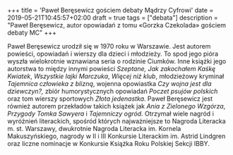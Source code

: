 +++
title = 'Paweł Beręsewicz gościem debaty Mądrzy Cyfrowi'
date = 2019-05-21T10:45:57+02:00
draft = true
tags = ["debata"]
description = "Paweł Beręsewicz, autor opowiadań z tomu «Gorzka Czekolada» gościem debaty MC"
+++


Paweł Beręsewicz urodził się w 1970 roku w Warszawie. Jest autorem powieści,
opowiadań i wierszy dla dzieci i młodzieży. To spod jego pióra wyszła
wielokrotnie wznawiana seria o rodzinie Ciumków. Inne książki jego autorstwa to
między innymi powieści *Szeptane, Jak zakochałem Kaśkę Kwiatek*, *Wszystkie
lajki Marczuka*, *Więcej niż klub*, młodzieżowy kryminał *Tajemnica człowieka z
blizną*, wojenna opowiastka *Czy wojna jest dla dziewczyn?,* zbiór
humorystycznych opowiadań *Poczet psujów polskich* oraz tom wierszy sportowych
*Złota jedenastka.* Paweł Beręsewicz jest również autorem przekładów takich
książek jak *Ania z Zielonego Wzgórza*, *Przygody Tomka Sawyera* i *Tajemniczy
ogród.* Otrzymał wiele nagród i wyróżnień literackich, spośród których
najważniejsze to Nagroda Literacka m. st. Warszawy, dwukrotnie Nagroda
Literacka im. Kornela Makuszyńskiego, nagrody w II i III Konkursie Literackim
im. Astrid Lindgren oraz liczne nominacje w Konkursie Książka Roku Polskiej
Sekcji IBBY.
